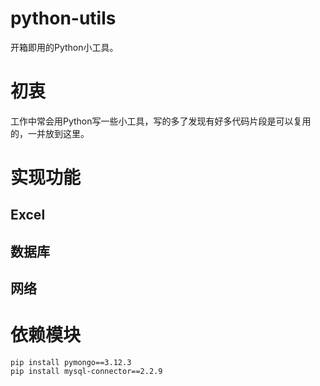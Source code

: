 # python-utils
开箱即用的Python小工具。

# 初衷
工作中常会用Python写一些小工具，写的多了发现有好多代码片段是可以复用的，一并放到这里。

# 实现功能
## Excel

## 数据库

## 网络

# 依赖模块
```
pip install pymongo==3.12.3
pip install mysql-connector==2.2.9
```